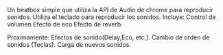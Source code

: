 Un beatbox simple que utiliza la API de Audio de chrome para reproducir sonidos.
Utiliza el teclado para reproducir los sonidos.
Incluye: Control de volumen
         Efecto de eco
         Efecto de reverb.

Proximamente:
    Efectos de sonido(Delay,Eco, etc.).
    Cambio de orden de sonidos (Teclas).
    Carga de nuevos sonidos.
